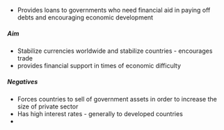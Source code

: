 - Provides loans to governments who need financial aid in paying off debts and encouraging economic development

##### Aim
- Stabilize currencies worldwide and stabilize countries - encourages trade
- provides financial support in times of economic difficulty
##### Negatives
- Forces countries to sell of government assets in order to increase the size of private sector
- Has high interest rates - generally to developed countries
- 